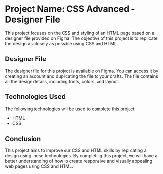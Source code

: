 # Project Name: CSS Advanced - Designer File

This project focuses on the CSS and styling of an HTML page based on a designer file provided on Figma. The objective of this project is to replicate the design as closely as possible using CSS and HTML.

## Designer File

The designer file for this project is available on Figma. You can access it by creating an account and duplicating the file to your drafts. The file contains all the design details, including fonts, colors, and layout.

## Technologies Used

The following technologies will be used to complete this project:

- HTML
- CSS

## Conclusion

This project aims to improve our CSS and HTML skills by replicating a design using these technologies. By completing this project, we will have a better understanding of how to create responsive and visually appealing web pages using CSS and HTML.
